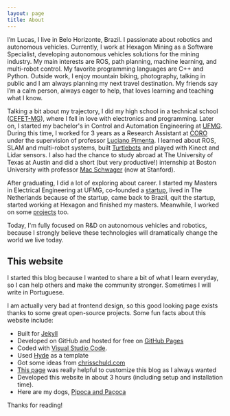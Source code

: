 ```yaml
---
layout: page
title: About
---
```


I’m Lucas, I live in Belo Horizonte, Brazil. I passionate about robotics and autonomous vehicles. Currently, I work at Hexagon Mining as a Software Specialist, developing autonomous vehicles solutions for the mining industry. My main interests are ROS, path planning, machine learning, and multi-robot control. My favorite programming languages are C++ and Python. Outside work, I enjoy mountain biking, photography, talking in public and I am always planning my next travel destination. My friends say I’m a calm person, always eager to help, that loves learning and teaching what I know.

Talking a bit about my trajectory, I did my high school in a technical school ([CEFET-MG](https://en.wikipedia.org/wiki/Federal_Center_for_Technological_Education_of_Minas_Gerais)), where I fell in love with electronics and programming. Later on, I started my bachelor's in Control and Automation Engineering at [UFMG](https://en.wikipedia.org/wiki/Federal_University_of_Minas_Gerais). During this time, I worked for 3 years as a Research Assistant at [CORO](http://coro.cpdee.ufmg.br/) under the supervision of professor [Luciano Pimenta](https://scholar.google.com/citations?user=jF9S_gMAAAAJ&hl=en). I learned about ROS, SLAM and multi-robot systems, built [Turtlebots](http://wiki.ros.org/Robots/TurtleBot) and played with Kinect and Lidar sensors. I also had the chance to study abroad at The University of Texas at Austin and did a short (but very productive!) internship at Boston University with professor [Mac Schwager](https://web.stanford.edu/~schwager/) (now at Stanford).

After graduating, I did a lot of exploring about career. I started my Masters in Electrical Engineering at UFMG, co-founded a [startup](https://www.newatt.com.br/), lived in The Netherlands because of the startup, came back to Brazil, quit the startup, started working at Hexagon and finished my masters. Meanwhile, I worked on some [projects](/projects) too.

Today, I'm fully focused on R&D on autonomous vehicles and robotics, because I strongly believe these technologies will dramatically change the world we live today. 


## This website

I started this blog because I wanted to share a bit of what I learn everyday, so I can help others and make the community stronger. Sometimes I will write in Portuguese.

I am actually very bad at frontend design, so this good looking page exists thanks to some great open-source projects. Some fun facts about this website include:

* Built for [Jekyll](http://jekyllrb.com)
* Developed on GitHub and hosted for free on [GitHub Pages](https://pages.github.com)
* Coded with [Visual Studio Code](https://code.visualstudio.com/download).
* Used [Hyde](https://github.com/poole/hyde) as a template
* Got some ideas from [chrisschuld.com](https://github.com/cbschuld/chrisschuld.com) 
* [This page](http://joshualande.com/jekyll-github-pages-poole) was really helpful to customize this blog as I always wanted
* Developed this website in about 3 hours (including setup and installation time).
* Here are my dogs, [Pipoca and Paçoca](/2019/10/14/dogs/)


Thanks for reading!
